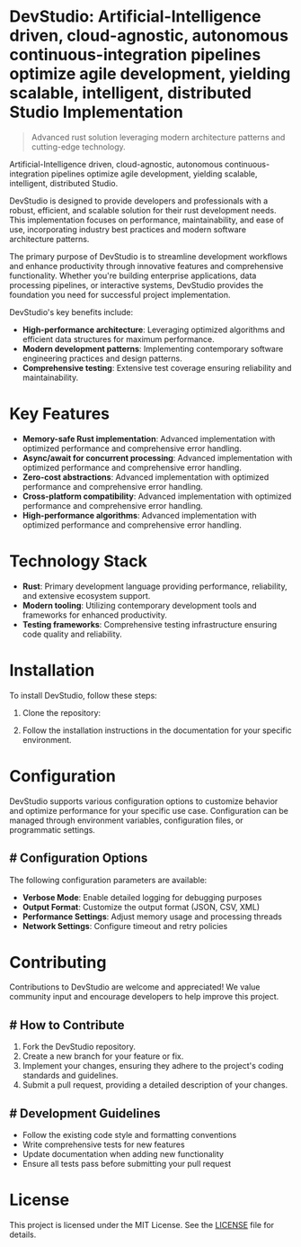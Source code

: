 <!-- fallback_DevStudio_20251019224938_59015 -->

# DevStudio: Artificial-Intelligence driven, cloud-agnostic, autonomous continuous-integration pipelines optimize agile development, yielding scalable, intelligent, distributed Studio Implementation
> Advanced rust solution leveraging modern architecture patterns and cutting-edge technology.

Artificial-Intelligence driven, cloud-agnostic, autonomous continuous-integration pipelines optimize agile development, yielding scalable, intelligent, distributed Studio.

DevStudio is designed to provide developers and professionals with a robust, efficient, and scalable solution for their rust development needs. This implementation focuses on performance, maintainability, and ease of use, incorporating industry best practices and modern software architecture patterns.

The primary purpose of DevStudio is to streamline development workflows and enhance productivity through innovative features and comprehensive functionality. Whether you're building enterprise applications, data processing pipelines, or interactive systems, DevStudio provides the foundation you need for successful project implementation.

DevStudio's key benefits include:

* **High-performance architecture**: Leveraging optimized algorithms and efficient data structures for maximum performance.
* **Modern development patterns**: Implementing contemporary software engineering practices and design patterns.
* **Comprehensive testing**: Extensive test coverage ensuring reliability and maintainability.

# Key Features

* **Memory-safe Rust implementation**: Advanced implementation with optimized performance and comprehensive error handling.
* **Async/await for concurrent processing**: Advanced implementation with optimized performance and comprehensive error handling.
* **Zero-cost abstractions**: Advanced implementation with optimized performance and comprehensive error handling.
* **Cross-platform compatibility**: Advanced implementation with optimized performance and comprehensive error handling.
* **High-performance algorithms**: Advanced implementation with optimized performance and comprehensive error handling.

# Technology Stack

* **Rust**: Primary development language providing performance, reliability, and extensive ecosystem support.
* **Modern tooling**: Utilizing contemporary development tools and frameworks for enhanced productivity.
* **Testing frameworks**: Comprehensive testing infrastructure ensuring code quality and reliability.

# Installation

To install DevStudio, follow these steps:

1. Clone the repository:


2. Follow the installation instructions in the documentation for your specific environment.

# Configuration

DevStudio supports various configuration options to customize behavior and optimize performance for your specific use case. Configuration can be managed through environment variables, configuration files, or programmatic settings.

## # Configuration Options

The following configuration parameters are available:

* **Verbose Mode**: Enable detailed logging for debugging purposes
* **Output Format**: Customize the output format (JSON, CSV, XML)
* **Performance Settings**: Adjust memory usage and processing threads
* **Network Settings**: Configure timeout and retry policies

# Contributing

Contributions to DevStudio are welcome and appreciated! We value community input and encourage developers to help improve this project.

## # How to Contribute

1. Fork the DevStudio repository.
2. Create a new branch for your feature or fix.
3. Implement your changes, ensuring they adhere to the project's coding standards and guidelines.
4. Submit a pull request, providing a detailed description of your changes.

## # Development Guidelines

* Follow the existing code style and formatting conventions
* Write comprehensive tests for new features
* Update documentation when adding new functionality
* Ensure all tests pass before submitting your pull request

# License

This project is licensed under the MIT License. See the [LICENSE](https://github.com/xxxPOUPOUxxx/DevStudio/blob/main/LICENSE) file for details.
